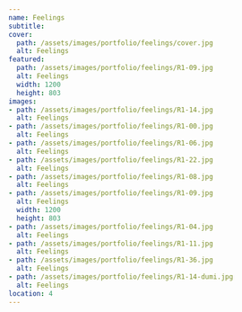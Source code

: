 ```yaml
---
name: Feelings
subtitle:
cover:
  path: /assets/images/portfolio/feelings/cover.jpg
  alt: Feelings
featured:
  path: /assets/images/portfolio/feelings/R1-09.jpg
  alt: Feelings
  width: 1200
  height: 803
images:
- path: /assets/images/portfolio/feelings/R1-14.jpg
  alt: Feelings
- path: /assets/images/portfolio/feelings/R1-00.jpg
  alt: Feelings
- path: /assets/images/portfolio/feelings/R1-06.jpg
  alt: Feelings
- path: /assets/images/portfolio/feelings/R1-22.jpg
  alt: Feelings
- path: /assets/images/portfolio/feelings/R1-08.jpg
  alt: Feelings
- path: /assets/images/portfolio/feelings/R1-09.jpg
  alt: Feelings
  width: 1200
  height: 803
- path: /assets/images/portfolio/feelings/R1-04.jpg
  alt: Feelings
- path: /assets/images/portfolio/feelings/R1-11.jpg
  alt: Feelings
- path: /assets/images/portfolio/feelings/R1-36.jpg
  alt: Feelings
- path: /assets/images/portfolio/feelings/R1-14-dumi.jpg
  alt: Feelings
location: 4
---
```

